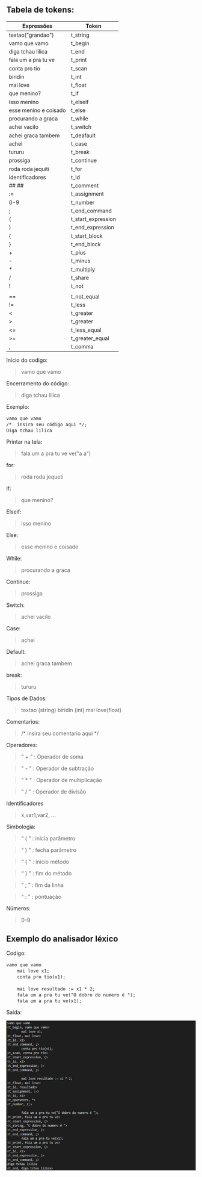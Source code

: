 


## Tabela de tokens:
| Expressões            | Token              |
|-----------------------|--------------------|
| textao("grandao")     | t_string           |
| vamo que vamo         | t_begin            |
| diga tchau lilica     | t_end              |
| fala um a pra tu ve   | t_print            |
| conta pro tio         | t_scan             |
| biridin               | t_int              |
| mai love              | t_float            |
| que menino?           | t_if               |
| isso menino           | t_elseif           |
| esse menino e coisado | t_else             |
| procurando a graca    | t_while            |
| achei vacilo          | t_switch           |
| achei graca tambem    | t_deafault         |
| achei                 | t_case             |
| tururu                | t_break            |
| prossiga              | t_continue         |
| roda roda jequiti     | t_for              |
| identificadores       | t_id               |
| ## ##                 | t_comment          |
| :=                    | t_assignment       |
| 0-9                   | t_number           |
| ;                     | t_end_command      |
| (                     | t_start_expression |
| )                     | t_end_expression   |
| {                     | t_start_block      |
| }                     | t_end_block        |
| +                     | t_plus             |
| -                     | t_minus            |
| *                     | t_multiply         |
| /                     | t_share            |
| !                     | t_not              |
| ||                    | t_or               |
| ==                    | t_not_equal        |
| !=                    | t_less             |
| <                     | t_greater          |
| >                     | t_greater          |
| <=                    | t_less_equal       |
| >=                    | t_greater_equal    |
| ,                     | t_comma            |

Inicio do codigo:
>vamo que vamo

Encerramento do código:
>diga tchau lilica

Exemplo:
```
vamo que vamo
/*  insira seu código aqui */;
Diga tchau lilica
```

Printar na tela:
>fala um a pra tu ve ve("a a")

for:
>roda roda jequeti

If:
> que menino?

Elseif:
>isso menino

Else:
>esse menino e coisado

While:
>procurando a graca

Continue:
>prossiga

Switch:
>achei vacilo

Case:
>achei

Default:
>achei graca tambem

break:
>tururu

Tipos de Dados:
>textao (string)
>biridin (int)
>mai love(float)

Comentarios:
> /* insira seu comentario aqui */

Operadores:
>" + " : Operador de soma

>" - " : Operador de subtração

>" * " : Operador de multiplicação

>" / " : Operador de divisão

Identificadores
>x,var1,var2, ...

Simbologia:
>“ ( “ : inicia parâmetro	

>“ ) ” : fecha parâmetro

>“ { “ : inicio método

>“ } ” : fim do método 

>“ ; ” : fim da linha

>“ : ” : pontuação

Números:
>0-9


## Exemplo do analisador léxico

Codigo:
```
vamo que vamo
	mai love x1;
	conta pro tio(x1);

	mai love resultado := x1 * 2;
	fala um a pra tu ve("O dobro do numero é ");
	fala um a pra tu ve(x1);

```

Saida:

![ScreenShot](https://raw.githubusercontent.com/LeonardoDantass/imagem/master/exemplolexico.jpg)
